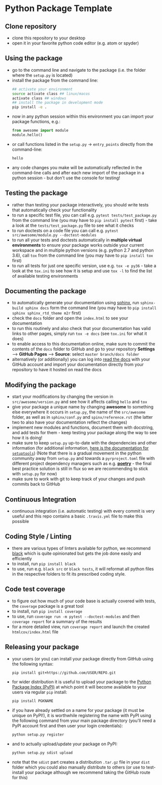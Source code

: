 # Python Package Template

## Clone repository

 - clone this repository to your desktop
 - open it in your favorite python code editor (e.g. atom or spyder)

## Using the package

 - go to the command line and navigate to the package (i.e. the folder where the `setup.py` is located)
 - install the package from the command line:
    ```bash
    ## activate your environment
    source activate class ## linux/macos
    activate class ## windows
    ## install the package in development mode
    pip install -e .
    ```
 - now in any python session within this environment you can import your package functions, e.g.:
    ```python
    from awesome import module
    module.hello()
    ```
 - or call functions listed in the `setup.py` -> `entry_points` directly from the command-line:
    ```bash
    hello
    ```
 - any code changes you make will be automatically reflected in the command-line calls and after each new import of the package in a python session - but don't use the console for testing!

## Testing the package

- rather than testing your package interactively, you should write tests that automatically check your functionality
- to run a specific test file, you can call e.g. `pytest tests/test_package.py` from the command line (you may have to `pip install pytest` first) - take a look at the `tests/test_package.py` file to see what it checks
- to run doctests on a code file you can call e.g. `pytest src/awesome/module.py --doctest-modules`
- to run all your tests and doctests automatically in **multiple virtual environments** to ensure your package works outside your current workspace and in multiple python versions (e.g. python 2.7 and python 3.6), call `tox` from the command line (you may have to `pip install tox` first)
- to run all tests for just one specific version, use e.g. `tox -e py36` - take a look at the `tox.ini` to see how it is setup and use `tox -l` to find the list of available testing environments

## Documenting the package

 - to automatically generate your documentation using [sphinx](http://www.sphinx-doc.org/en/master/), run `sphinx-build sphinx docs` form the command line (you may have to `pip install sphinx sphinx_rtd_theme m2r` first)
 - check the `docs` folder and open the `index.html` to see your documentation
 - to run this routinely and also check that your documentation has valid links to other pages, simply run `tox -e docs` (see `tox.ini` for what it does)
 - to enable access to this documentation online, make sure to commit the contents of the `docs` folder to GitHub and go to your repository **Settings** --> **GitHub Pages** --> **Source**: select `master branch/docs folder`
 - alternatively (or additionally) you can log into [read the docs](https://docs.readthedocs.io) with your GitHub account and import your documentation directly from your repository to have it hosted on read the docs

## Modifying the package

  - start your modifications by changing the version in `src/awesome/version.py` and see how it affects calling `hello` and `tox`
  - give your package a unique name by changing **awesome** to something else everywhere it occurs in `setup.py`, the name of the `src/awesome` folder, as well as in `sphinx/conf.py` and `spinx/reference.rst` (the latter two to also have your documentation reflect the changes)
  - implement new modules and functions, document them with docstring, and add tests for them - keep testing your package along the way to see how it is doing!
  - make sure to keep `setup.py` up-to-date with the dependencies and other information (for additional information, [here is the documentation for `setuptools`](https://setuptools.readthedocs.io/en/latest/setuptools.html)) (Note that there is a gradual movement in the python community away from `setup.py` and towards a `pyrproject.toml` file with different project dependency managers such as e.g. [**poetry**](https://poetry.eustace.io/) - the final best practice solution is still in flux so we are recommending to stick with `setup.py` for now)
  - make sure to work with git to keep track of your changes and push commits back to GitHub

## Continuous Integration

 - continuous integration (i.e. automatic testing) with every commit is very useful and this repo contains a basic `.travis.yml` file to make this possible

## Coding Style / Linting

 - there are various types of linters available for python, we recommend [black](https://black.readthedocs.io/en/stable/) which is quite opinionated but gets the job done easily and efficiently
 - to install, run `pip install black`
 - to use, run e.g. `black src` or `black tests`, it will reformat all python files in the respective folders to fit its prescribed coding style.

## Code test coverage

- to figure out how much of your code base is actually covered with tests, the `coverage` package is a great tool
- to install, run `pip install coverage`
- to use, run `coverage run -m pytest --doctest-modules` and then `coverage report` for a summary of the results
- for a more detailed view, run `coverage report` and launch the created `htmlcov/index.html` file

## Releasing your package

- your users (or you) can install your package directly from GitHub using the following syntax:
    ```bash
    pip install git+https://github.com/USER/REPO.git
    ```

- for wider distribution it is useful to upload your package to the [Python Package Index (PyPI)](https://pypi.org/) at which point it will become available to your users via regular `pip` install:
    ```bash
    pip install PGKNAME
    ```

- if you have already settled on a name for your package (it must be unique on PyPI!), it is worthwhile registering the name with PyPI using the following command from your main package directory (you'll need a PyPI account first and then user your login credentials):
    ```bash
    python setup.py register
    ```

- and to actually upload/update your package on PyPI:
    ```bash
    python setup.py sdist upload
    ```

 - note that the `sdist` part creates a distribution `.tar.gz` file in your `dist` folder which you could also manually distribute to others (or use to test-install your package although we recommend taking the GitHub route for this)
